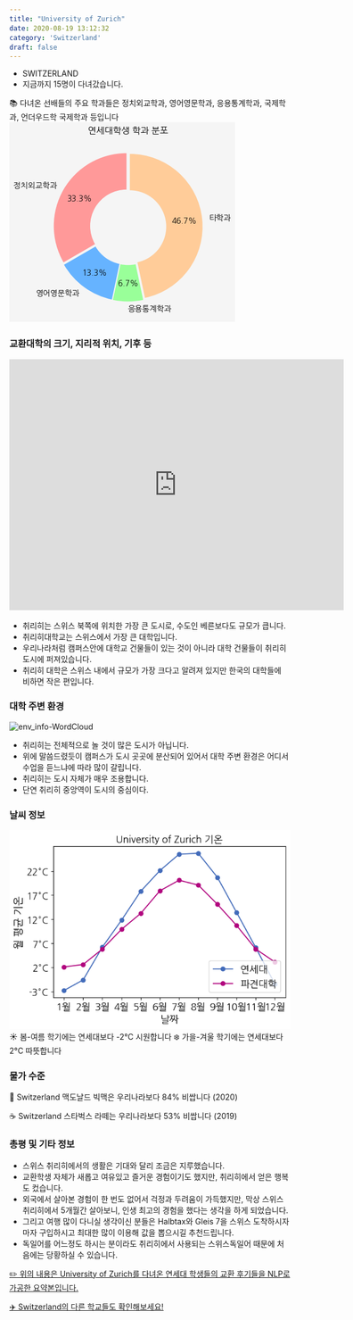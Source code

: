 ```yaml
---
title: "University of Zurich"
date: 2020-08-19 13:12:32
category: 'Switzerland'
draft: false
---
```



* SWITZERLAND
* 지금까지 15명이 다녀갔습니다. 

📚 다녀온 선배들의 주요 학과들은 정치외교학과, 영어영문학과, 응용통계학과, 국제학과, 언더우드학 국제학과 등입니다
![department-info](../plots/CH000002.png)
### 교환대학의 크기, 지리적 위치, 기후 등
<iframe
width="600"
height="450"
frameborder="0" style="border:0"
src="https://www.google.com/maps/embed/v1/place?key=AIzaSyC9e1AME-pVmWC4hBpFdu5S4dKzyepa3HQ&q=University+of+Zurich&center=47.3743221,8.550981199999999&zoom=14" allowfullscreen>
</iframe>

* 취리히는 스위스 북쪽에 위치한 가장 큰 도시로, 수도인 베른보다도 규모가 큽니다.
* 취리히대학교는 스위스에서 가장 큰 대학입니다.
* 우리나라처럼 캠퍼스안에 대학교 건물들이 있는 것이 아니라 대학 건물들이 취리히 도시에 퍼져있습니다.
* 취리히 대학은 스위스 내에서 규모가 가장 크다고 알려져 있지만 한국의 대학들에 비하면 작은 편입니다.


### 대학 주변 환경

![env_info-WordCloud](../univ_wordclouds_okt/env_info/CH000002_env_info_okt.png)

* 취리히는 전체적으로 놀 것이 많은 도시가 아닙니다.
* 위에 말씀드렸듯이 캠퍼스가 도시 곳곳에 분산되어 있어서 대학 주변 환경은 어디서 수업을 듣느냐에 따라 많이 갈립니다.
* 취리히는 도시 자체가 매우 조용합니다.
* 단연 취리히 중앙역이 도시의 중심이다.


### 날씨 정보 
 ![temparature_CH000002](../plots/weather/CH000002.png)
☀️ 봄-여름 학기에는 연세대보다 -2°C 시원합니다
❄️ 가을-겨울 학기에는 연세대보다 2°C 따뜻합니다
### 물가 수준 
🍔 Switzerland 맥도날드 빅맥은 우리나라보다 84% 비쌉니다 (2020)

☕️ Switzerland 스타벅스 라떼는 우리나라보다 53% 비쌉니다 (2019)

### 총평 및 기타 정보
* 스위스 취리히에서의 생활은 기대와 달리 조금은 지루했습니다.
* 교환학생 자체가 새롭고 여유있고 즐거운 경험이기도 했지만, 취리히에서 얻은 행복도 컸습니다.
* 외국에서 살아본 경험이 한 번도 없어서 걱정과 두려움이 가득했지만, 막상 스위스 취리히에서 5개월간 살아보니, 인생 최고의 경험을 했다는 생각을 하게 되었습니다.
* 그리고 여행 많이 다니실 생각이신 분들은 Halbtax와 Gleis 7을 스위스 도착하시자마자 구입하시고 최대한 많이 이용해 값을 뽑으시길 추천드립니다.
* 독일어를 어느정도 하시는 분이라도 취리히에서 사용되는 스위스독일어 때문에 처음에는 당황하실 수 있습니다.


[✏️ 위의 내용은 University of Zurich를 다녀온 연세대 학생들의 교환 후기들을 NLP로 가공한 요약본입니다.](http://oia.yonsei.ac.kr/partner/expReport.asp?ucode=CH000002&bgbn=A)

[✈️ Switzerland의 다른 학교들도 확인해보세요!](https://yonsei-exchange.netlify.app/?category=Switzerland)
